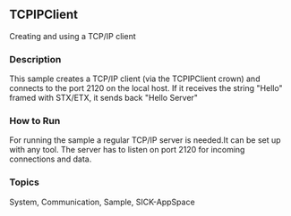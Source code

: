 ## TCPIPClient
Creating and using a TCP/IP client
### Description
This sample creates a TCP/IP client (via the TCPIPClient crown) and connects to the port 2120 on the local host.
If it receives the string "Hello" framed with STX/ETX, it sends back "Hello Server"

### How to Run
For running the sample a regular TCP/IP server is needed.It can be set up with any tool.
The server has to listen on port 2120 for incoming connections and data.

### Topics
System, Communication, Sample, SICK-AppSpace